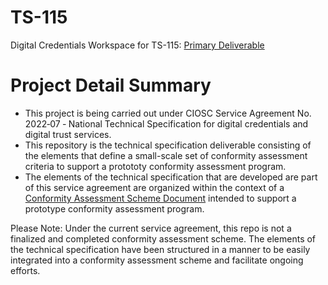 # TS-115
Digital Credentials Workspace for TS-115: [Primary Deliverable](./scheme/scheme.md)

# Project Detail Summary
* This project is being carried out under CIOSC Service Agreement No. 2022‐07 ‐ National Technical Specification for digital credentials and digital trust services.
* This repository is the technical specification deliverable consisting of the elements that define a small-scale set of conformity assessment criteria to support a protototy conformity assessment program. 
* The elements of the technical specification that are developed are part of this service agreement are organized within the context of a [Conformity Assessment Scheme Document](./scheme/scheme.md) intended to support a prototype conformity assessment program.

Please Note: Under the current service agreement, this repo is not a finalized and completed conformity assessment scheme. The elements of the technical specification have been structured in a manner to be easily integrated into a conformity assessment scheme and facilitate ongoing efforts.

